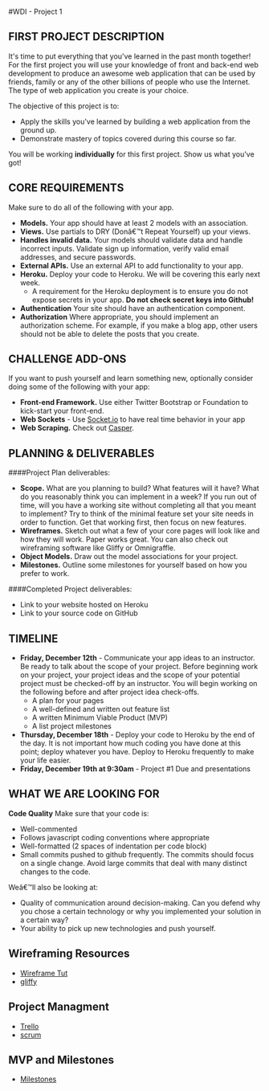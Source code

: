 #WDI - Project 1

## FIRST PROJECT DESCRIPTION

It's time to put everything that you've learned in the past month together! For the first project you will use your knowledge of front and back-end web development to produce an awesome web application that can be used by friends, family or any of the other billions of people who use the Internet. The type of web application you create is your choice.

The objective of this project is to:

* Apply the skills you've learned by building a web application from the ground up.
* Demonstrate mastery of topics covered during this course so far.

You will be working **individually** for this first project. Show us what you've got!

## CORE REQUIREMENTS
Make sure to do all of the following with your app.

* **Models.** Your app should have at least 2 models with an association.
* **Views.** Use partials to DRY (Donâ€™t Repeat Yourself) up your views.
* **Handles invalid data.** Your models should validate data and handle incorrect inputs. Validate sign up information, verify valid email addresses, and secure passwords.
* **External APIs.** Use an external API to add functionality to your app.
* **Heroku.** Deploy your code to Heroku. We will be covering this early next week.
	* A requirement for the Heroku deployment is to ensure you do not expose secrets in your app.  __Do not check secret keys into Github!__
* **Authentication** Your site should have an authentication component.  
* **Authorization** Where appropriate, you should implement an authorization scheme.  For example, if you make a blog app, other users should not be able to delete the posts that you create.


## CHALLENGE ADD-ONS
If you want to push yourself and learn something new, optionally consider doing some of the following with your app:

* **Front-end Framework.** Use either Twitter Bootstrap or Foundation to kick-start your front-end.
* **Web Sockets** - Use [Socket.io](http://socket.io/) to have real time behavior in your app
* **Web Scraping.** Check out [Casper](http://casperjs.org/).

## PLANNING & DELIVERABLES

####Project Plan deliverables:

* **Scope.** What are you planning to build? What features will it have? What do you reasonably think you can implement in a week?  If you run out of time, will you have a working site without completing all that you meant to implement?  Try to think of the minimal feature set your site needs in order to function.  Get that working first, then focus on new features.
* **Wireframes.** Sketch out what a few of your core pages will look like and how they will work. Paper works great. You can also check out wireframing software like Gliffy or Omnigraffle.
* **Object Models.** Draw out the model associations for your project.
* **Milestones.** Outline some milestones for yourself based on how you prefer to work.

####Completed Project deliverables:

* Link to your website hosted on Heroku
* Link to your source code on GitHub


## TIMELINE

* __Friday, December 12th__ - Communicate your app ideas to an instructor. Be ready to talk about the scope of your project. Before beginning work on your project, your project ideas and the scope of your potential project must be checked-off by an instructor. You will begin working on the following before and after project idea check-offs.
    - A plan for your pages
    - A well-defined and written out feature list 
    - A written Minimum Viable Product (MVP)
    - A list project milestones
* __Thursday, December 18th__ - Deploy your code to Heroku by the end of the day.  It is not important how much coding you have done at this point; deploy whatever you have.  Deploy to Heroku frequently to make your life easier.
* __Friday, December 19th at 9:30am__ - Project #1 Due and presentations 

## WHAT WE ARE LOOKING FOR
__Code Quality__ Make sure that your code is:

* Well-commented
* Follows javascript coding conventions where appropriate
* Well-formatted (2 spaces of indentation per code block)
* Small commits pushed to github frequently.  The commits should focus on a single change. Avoid large commits that deal with many distinct changes to the code.

Weâ€™ll also be looking at:

* Quality of communication around decision-making. Can you defend why you chose a certain technology or why you implemented your solution in a certain way?
* Your ability to pick up new technologies and push yourself.


## Wireframing Resources

* [Wireframe Tut](http://webdesign.tutsplus.com/articles/a-beginners-guide-to-wireframing--webdesign-7399)
* [gliffy](http://www.gliffy.com)

## Project Managment

* [Trello](http://www.trello.com)
* [scrum](http://en.wikipedia.org/wiki/Scrum_%28software_development%29#Events)

## MVP and Milestones

* [Milestones](http://www.pmhut.com/the-10-traits-of-highly-effective-project-milestones)